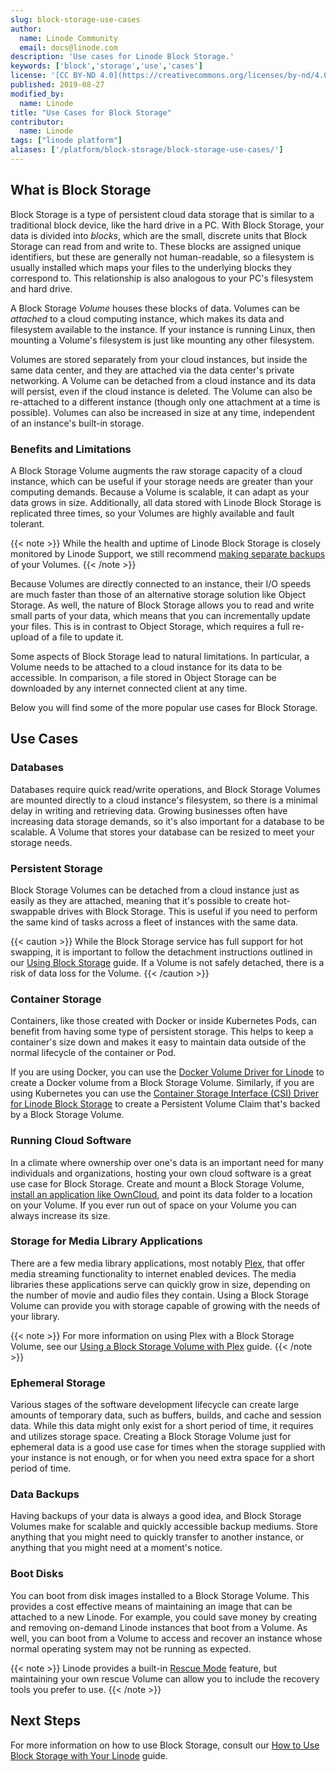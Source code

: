 ```yaml
---
slug: block-storage-use-cases
author:
  name: Linode Community
  email: docs@linode.com
description: 'Use cases for Linode Block Storage.'
keywords: ['block','storage','use','cases']
license: '[CC BY-ND 4.0](https://creativecommons.org/licenses/by-nd/4.0)'
published: 2019-08-27
modified_by:
  name: Linode
title: "Use Cases for Block Storage"
contributor:
  name: Linode
tags: ["linode platform"]
aliases: ['/platform/block-storage/block-storage-use-cases/']
---
```


## What is Block Storage

Block Storage is a type of persistent cloud data storage that is similar to a traditional block device, like the hard drive in a PC. With Block Storage, your data is divided into *blocks*, which are the small, discrete units that Block Storage can read from and write to. These blocks are assigned unique identifiers, but these are generally not human-readable, so a filesystem is usually installed which maps your files to the underlying blocks they correspond to. This relationship is also analogous to your PC's filesystem and hard drive.

A Block Storage *Volume* houses these blocks of data. Volumes can be *attached* to a cloud computing instance, which makes its data and filesystem available to the instance. If your instance is running Linux, then mounting a Volume's filesystem is just like mounting any other filesystem.

Volumes are stored separately from your cloud instances, but inside the same data center, and they are attached via the data center's private networking. A Volume can be detached from a cloud instance and its data will persist, even if the cloud instance is deleted. The Volume can also be re-attached to a different instance (though only one attachment at a time is possible). Volumes can also be increased in size at any time, independent of an instance's built-in storage.

### Benefits and Limitations

A Block Storage Volume augments the raw storage capacity of a cloud instance, which can be useful if your storage needs are greater than your computing demands. Because a Volume is scalable, it can adapt as your data grows in size. Additionally, all data stored with Linode Block Storage is replicated three times, so your Volumes are highly available and fault tolerant.

{{< note >}}
While the health and uptime of Linode Block Storage is closely monitored by Linode Support, we still recommend [making separate backups](/docs/security/backups/backing-up-your-data/) of your Volumes.
{{< /note >}}

Because Volumes are directly connected to an instance, their I/O speeds are much faster than those of an alternative storage solution like Object Storage. As well, the nature of Block Storage allows you to read and write small parts of your data, which means that you can incrementally update your files. This is in contrast to Object Storage, which requires a full re-upload of a file to update it.

Some aspects of Block Storage lead to natural limitations. In particular, a Volume needs to be attached to a cloud instance for its data to be accessible. In comparison, a file stored in Object Storage can be downloaded by any internet connected client at any time.

Below you will find some of the more popular use cases for Block Storage.

## Use Cases

### Databases

Databases require quick read/write operations, and Block Storage Volumes are mounted directly to a cloud instance's filesystem, so there is a minimal delay in writing and retrieving data. Growing businesses often have increasing data storage demands, so it's also important for a database to be scalable. A Volume that stores your database can be resized to meet your storage needs.

### Persistent Storage

Block Storage Volumes can be detached from a cloud instance just as easily as they are attached, meaning that it's possible to create hot-swappable drives with Block Storage. This is useful if you need to perform the same kind of tasks across a fleet of instances with the same data.

{{< caution >}}
While the Block Storage service has full support for hot swapping, it is important to follow the detachment instructions outlined in our [Using Block Storage](/docs/platform/block-storage/how-to-use-block-storage-with-your-linode/#how-to-detach-a-block-storage-volume-from-a-linode) guide. If a Volume is not safely detached, there is a risk of data loss for the Volume.
{{< /caution >}}

### Container Storage

Containers, like those created with Docker or inside Kubernetes Pods, can benefit from having some type of persistent storage. This helps to keep a container's size down and makes it easy to maintain data outside of the normal lifecycle of the container or Pod.

If you are using Docker, you can use the [Docker Volume Driver for Linode](https://github.com/linode/docker-volume-linode) to create a Docker volume from a Block Storage Volume. Similarly, if you are using Kubernetes you can use the [Container Storage Interface (CSI) Driver for Linode Block Storage](https://github.com/linode/linode-blockstorage-csi-driver) to create a Persistent Volume Claim that's backed by a Block Storage Volume.

### Running Cloud Software

In a climate where ownership over one's data is an important need for many individuals and organizations, hosting your own cloud software is a great use case for Block Storage. Create and mount a Block Storage Volume, [install an application like OwnCloud](/docs/applications/cloud-storage/install-and-configure-owncloud-on-ubuntu-16-04/), and point its data folder to a location on your Volume. If you ever run out of space on your Volume you can always increase its size.

### Storage for Media Library Applications

There are a few media library applications, most notably [Plex](https://www.plex.tv/), that offer media streaming functionality to internet enabled devices. The media libraries these applications serve can quickly grow in size, depending on the number of movie and audio files they contain. Using a Block Storage Volume can provide you with storage capable of growing with the needs of your library.

{{< note >}}
For more information on using Plex with a Block Storage Volume, see our [Using a Block Storage Volume with Plex](/docs/platform/block-storage/how-to-use-block-storage-with-your-linode/#how-to-detach-a-block-storage-volume-from-a-linode) guide.
{{< /note >}}

### Ephemeral Storage

Various stages of the software development lifecycle can create large amounts of temporary data, such as buffers, builds, and cache and session data. While this data might only exist for a short period of time, it requires and utilizes storage space. Creating a Block Storage Volume just for ephemeral data is a good use case for times when the storage supplied with your instance is not enough, or for when you need extra space for a short period of time.

### Data Backups

Having backups of your data is always a good idea, and Block Storage Volumes make for scalable and quickly accessible backup mediums. Store anything that you might need to quickly transfer to another instance, or anything that you might need at a moment's notice.

### Boot Disks

You can boot from disk images installed to a Block Storage Volume. This provides a cost effective means of maintaining an image that can be attached to a new Linode. For example, you could save money by creating and removing on-demand Linode instances that boot from a Volume.  As well, you can boot from a Volume to access and recover an instance whose normal operating system may not be running as expected.

{{< note >}}
Linode provides a built-in [Rescue Mode](/docs/troubleshooting/rescue-and-rebuild/) feature, but maintaining your own rescue Volume can allow you to include the recovery tools you prefer to use.
{{< /note >}}

## Next Steps

For more information on how to use Block Storage, consult our [How to Use Block Storage with Your Linode](/docs/platform/block-storage/how-to-use-block-storage-with-your-linode/) guide.
